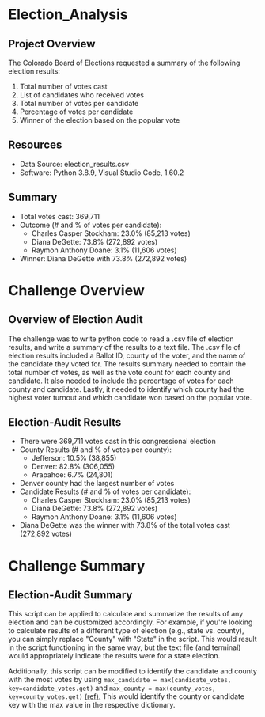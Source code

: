 # Election_Analysis

## Project Overview
The Colorado Board of Elections requested a summary of the following election results:

1. Total number of votes cast
2. List of candidates who received votes
3. Total number of votes per candidate
4. Percentage of votes per candidate
5. Winner of the election based on the popular vote

## Resources
- Data Source: election_results.csv
- Software: Python 3.8.9, Visual Studio Code, 1.60.2

## Summary
- Total votes cast: 369,711
- Outcome (# and % of votes per candidate):
  - Charles Casper Stockham: 23.0% (85,213 votes)
  - Diana DeGette: 73.8% (272,892 votes)
  - Raymon Anthony Doane: 3.1% (11,606 votes)
- Winner: Diana DeGette with 73.8% (272,892 votes)

# Challenge Overview

## Overview of Election Audit
The challenge was to write python code to read a .csv file of election results, and write a summary of the results to a text file. The .csv file of election results included a Ballot ID, county of the voter, and the name of the candidate they voted for. The results summary needed to contain the total number of votes, as well as the vote count for each county and candidate. It also needed to include the percentage of votes for each county and candidate. Lastly, it needed to identify which county had the highest voter turnout and which candidate won based on the popular vote.

## Election-Audit Results
- There were 369,711 votes cast in this congressional election
- County Results (# and % of votes per county):
  - Jefferson: 10.5% (38,855)
  - Denver: 82.8% (306,055)
  - Arapahoe: 6.7% (24,801) 
- Denver county had the largest number of votes
- Candidate Results (# and % of votes per candidate):
  - Charles Casper Stockham: 23.0% (85,213 votes)
  - Diana DeGette: 73.8% (272,892 votes)
  - Raymon Anthony Doane: 3.1% (11,606 votes)
- Diana DeGette was the winner with 73.8% of the total votes cast (272,892 votes)

# Challenge Summary

## Election-Audit Summary

This script can be applied to calculate and summarize the results of any election and can be customized accordingly. For example, if you're looking to calculate results of a different type of election (e.g., state vs. county), you can simply replace "County" with "State" in the script. This would result in the script functioning in the same way, but the text file (and terminal) would appropriately indicate the results were for a state election.

Additionally, this script can be modified to identify the candidate and county with the most votes by using `max_candidate = max(candidate_votes, key=candidate_votes.get)` and `max_county = max(county_votes, key=county_votes.get)` [(ref).](https://www.kite.com/python/answers/how-to-find-the-max-value-in-a-dictionary-in-python) This would identify the county or candidate key with the max value in the respective dictionary.
